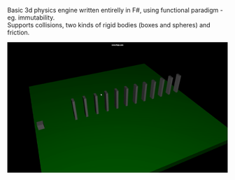 Basic 3d physics engine written entirelly in F#, using functional paradigm - eg. immutability. <BR>
Supports collisions, two kinds of rigid bodies (boxes and spheres) and friction. <BR>

![Gui2024-03-0818-33-51-47-ezgif.com-video-to-gif-converter.gif](Gui2024-03-0818-33-51-47-ezgif.com-video-to-gif-converter.gif)
